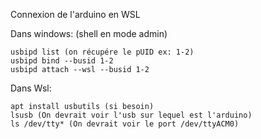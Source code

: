 Connexion de l'arduino en WSL

Dans windows: (shell en mode admin)
```
usbipd list (on récupére le pUID ex: 1-2)
usbipd bind --busid 1-2
usbipd attach --wsl --busid 1-2
```


Dans Wsl:
```
apt install usbutils (si besoin)
lsusb (On devrait voir l'usb sur lequel est l'arduino)
ls /dev/tty* (On devrait voir le port /dev/ttyACM0)